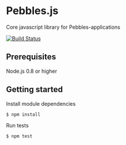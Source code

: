# Pebbles.js

Core javascript library for Pebbles-applications

[![Build Status](https://secure.travis-ci.org/pebblestack/pebbles.js.png)](http://travis-ci.org/pebblestack/pebbles.js)

## Prerequisites

Node.js 0.8 or higher


## Getting started

Install module dependencies

    $ npm install

Run tests

    $ npm test